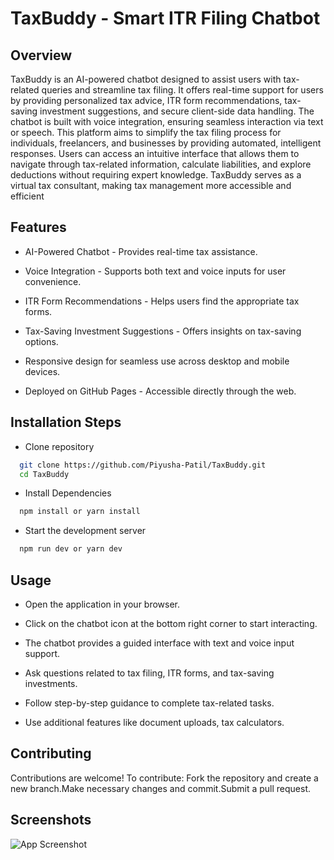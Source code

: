 # TaxBuddy - Smart ITR Filing Chatbot
## Overview

TaxBuddy is an AI-powered chatbot designed to assist users with tax-related queries and streamline tax filing. It offers real-time support for users by providing personalized tax advice, ITR form recommendations, tax-saving investment suggestions, and secure client-side data handling. The chatbot is built with voice integration, ensuring seamless interaction via text or speech.
This platform aims to simplify the tax filing process for individuals, freelancers, and businesses by providing automated, intelligent responses. Users can access an intuitive interface that allows them to navigate through tax-related information, calculate liabilities, and explore deductions without requiring expert knowledge. TaxBuddy serves as a virtual tax consultant, making tax management more accessible and efficient

## Features

- AI-Powered Chatbot - Provides real-time tax assistance.

- Voice Integration - Supports both text and voice inputs for user convenience.

- ITR Form Recommendations - Helps users find the appropriate tax forms.

- Tax-Saving Investment Suggestions - Offers insights on tax-saving options.

- Responsive design for seamless use across desktop and mobile devices.

- Deployed on GitHub Pages - Accessible directly through the web.
 
 
## Installation Steps

- Clone repository

```bash
  git clone https://github.com/Piyusha-Patil/TaxBuddy.git
  cd TaxBuddy
```
- Install Dependencies
```bash
  npm install or yarn install
```
- Start the development server
```bash
  npm run dev or yarn dev
```

 
## Usage

- Open the application in your browser.

- Click on the chatbot icon at the bottom right corner to start interacting.

- The chatbot provides a guided interface with text and voice input support.

- Ask questions related to tax filing, ITR forms, and tax-saving investments.

- Follow step-by-step guidance to complete tax-related tasks.

- Use additional features like document uploads, tax calculators.


## Contributing

Contributions are welcome! To contribute:
Fork the repository and create a new branch.Make necessary changes and commit.Submit a pull request.


## Screenshots

![App Screenshot](https://via.placeholder.com/468x300?text=App+Screenshot+Here)

 
    


